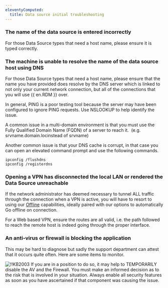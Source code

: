 ```yaml
---
eleventyComputed:
  title: Data source initial troubleshooting
---
```

### The name of the data source is entered incorrectly
For those Data Source types that need a host name, please ensure it is typed correctly.
### The machine is unable to resolve the name of the data source host using DNS
For those Data Source types that need a host name, please ensure that the name you have provided does resolve by the DNS server which is linked to not only your current network connection, but all of the connections that you will use {{ en.RDM }} over.

In general, PING is a poor testing tool because the server may have been configured to ignore PING requests. Use NSLOOKUP to help identify the issue.

A common issue in a multi-domain environment is that you must use the Fully Qualified Domain Name (FQDN) of a server to reach it.  (e.g. srvname.domain.locinstead of srvname)

Another common issue is that your DNS cache is corrupt, in that case you can open an elevated command prompt and use the following commands.

```
ipconfig /flushdns
ipconfig /registerdns
```
### Opening a VPN has disconnected the local LAN or rendered the Data Source unreachable
If the network administrator has deemed necessary to tunnel ALL traffic through the connection when a VPN is active, you will have to resort to using our [Offline](/rdm/windows/data-sources/offline-mode/) capabilities, ideally paired with our options to automatically Go offline on connection.

For a Web based VPN, ensure the routes are all valid, i.e. the path followed to reach the remote host is indeed going through the proper interface.
### An anti-virus or firewall is blocking the application
This may be hard to diagnose but sadly the support department can attest that it occurs quite often. Here are some items to monitor.

![!!KB2003](https://cdnweb.devolutions.net/docs/en/kb/KB2003.png)
If you are in a position to do so, it may help to TEMPORARILY disable the AV and the Firewall. You must make an informed decision as to the risk that is involved in your situation. Always enable all security features as soon as you have ascertained if that component was causing the issue.
